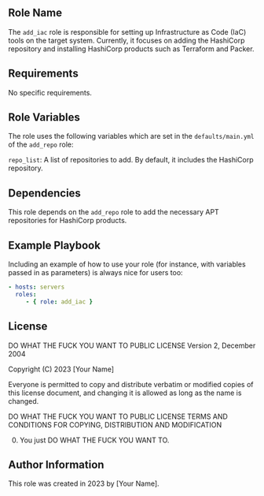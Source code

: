 ## Role Name

The `add_iac` role is responsible for setting up Infrastructure as Code (IaC)
tools on the target system. Currently, it focuses on adding the HashiCorp
repository and installing HashiCorp products such as Terraform and Packer.

## Requirements

No specific requirements.

## Role Variables

The role uses the following variables which are set in the `defaults/main.yml`
of the `add_repo` role:

`repo_list`: A list of repositories to add. By default, it includes the
HashiCorp repository.

## Dependencies

This role depends on the `add_repo` role to add the necessary APT repositories
for HashiCorp products.

## Example Playbook

Including an example of how to use your role (for instance, with variables
passed in as parameters) is always nice for users too:

```yaml
- hosts: servers
  roles:
     - { role: add_iac }
```

License
-------

DO WHAT THE FUCK YOU WANT TO PUBLIC LICENSE 
Version 2, December 2004 

Copyright (C) 2023 [Your Name]

Everyone is permitted to copy and distribute verbatim or modified 
copies of this license document, and changing it is allowed as long 
as the name is changed. 

DO WHAT THE FUCK YOU WANT TO PUBLIC LICENSE 
TERMS AND CONDITIONS FOR COPYING, DISTRIBUTION AND MODIFICATION 

0. You just DO WHAT THE FUCK YOU WANT TO.

Author Information
------------------

This role was created in 2023 by [Your Name].
